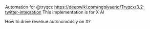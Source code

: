 Automation for @tryqcx
https://deepwiki.com/ngoiyaeric/Tryqcx/3.2-twitter-integration
This implementation is for X AI 

How to drive revenue autonomously on X? 
